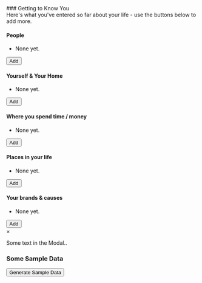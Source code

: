 <link rel="stylesheet" href="main.css"> 
### Getting to Know You
<div>Here's what you've entered so far about your life - use the buttons below to add more.</div>
<div id="user-info"><div id="people-column" class="info-column"><h4>People</h4><ul><li>None yet.</li></ul><button id="add-person" class="add-button">Add</button></div><div id="yourself-home-column" class="info-column"><h4>Yourself & Your Home</h4><ul><li>None yet.</li></ul><button id="add-self" class="add-button">Add</button></div><div id="where-go-column" class="info-column"><h4>Where you spend time / money</h4><ul><li>None yet.</li></ul><button id="add-spend" class="add-button">Add</button></div><div class="break"></div><div id="places-column" class="info-column"><h4>Places in your life</h4><ul><li>None yet.</li></ul><button id="add-person" class="add-places">Add</button></div><div id="brands-causes-column" class="info-column"><h4>Your brands & causes</h4><ul><li>None yet.</li></ul><button id="add-causes" class="add-button">Add</button></div></div>
<div id="addModal" class="modal">
  <div class="modal-content">
    <span class="close">&times;</span>
    <div class="modal-body">
      <p>Some text in the Modal..</p>
    </div>
  </div>
</div>



### Some Sample Data
<button id='generate'>Generate Sample Data</button>
<script type="text/javascript" src="main.js"></script>
